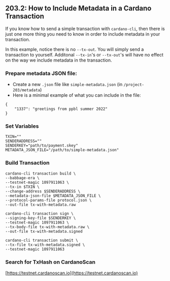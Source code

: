 ## 203.2: How to Include Metadata in a Cardano Transaction
If you know how to send a simple transaction with `cardano-cli`, then there is just one more thing you need to know in order to include metadata in your transaction.

In this example, notice there is no `--tx-out`. You will simply send a transaction to yourself. Additonal `--tx-in`'s or `--tx-out`'s will have no effect on the way we include metadata in the transaction.

### Prepare metadata JSON file:
- Create a new `.json` file like `simple-metadata.json` (in `/project-203/metadata`)
- Here is a minimal example of what you can include in the file:
```
{
    "1337": "greetings from ppbl summer 2022"
}
```

### Set Variables
```
TXIN=""
SENDERADDRESS=""
SENDERKEY="path/to/payment.skey"
METADATA_JSON_FILE="/path/to/simple-metadata.json"
```

### Build Transaction
```
cardano-cli transaction build \
--babbage-era \
--testnet-magic 1097911063 \
--tx-in $TXIN \
--change-address $SENDERADDRESS \
--metadata-json-file $METADATA_JSON_FILE \
--protocol-params-file protocol.json \
--out-file tx-with-metadata.raw

cardano-cli transaction sign \
--signing-key-file $SENDERKEY \
--testnet-magic 1097911063 \
--tx-body-file tx-with-metadata.raw \
--out-file tx-with-metadata.signed

cardano-cli transaction submit \
--tx-file tx-with-metadata.signed \
--testnet-magic 1097911063
```

### Search for TxHash on CardanoScan
[https://testnet.cardanoscan.io](https://testnet.cardanoscan.io)
